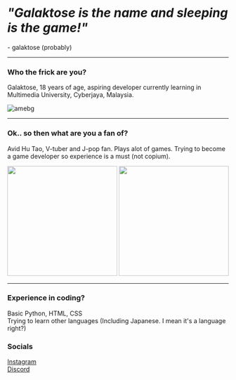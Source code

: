 <h1><i>"Galaktose is the name and sleeping is the game!"</i></h1>
- galaktose (probably)
<hr>
<h3>Who the frick are you?</h3>
Galaktose, 18 years of age, aspiring developer currently learning in Multimedia University, Cyberjaya, Malaysia.

![amebg](https://user-images.githubusercontent.com/89487521/141658620-bc80b8ae-254d-4b00-b468-db85dc4fb2ea.jpg)
<hr>
<h3>Ok.. so then what are you a fan of?</h3>
Avid Hu Tao, V-tuber and J-pop fan. Plays alot of games. Trying to become a game developer so experience is a must (not copium).

<p align = center>
<img src='https://user-images.githubusercontent.com/89487521/141658650-193649db-4622-43f6-b4d2-3cabbb0448a7.gif' width= '250px' height = '250px'>
<img src='https://user-images.githubusercontent.com/89487521/174489150-16f33d08-1c79-4bba-ab48-4a02036a4903.png' width='250px' height = '250px'>
</p>

<hr>
<h3>Experience in coding?</h3>
Basic Python, HTML, CSS
<br>
Trying to learn other languages (Including Japanese. I mean it's a language right?)

<h3>Socials</h3>
<a href='https://www.instagram.com/atifsatiraks/?hl=en' target = '_blank'>Instagram</a><br>
<a href='https://discordapp.com/users/5424/' target = '_blank'>Discord</a>

